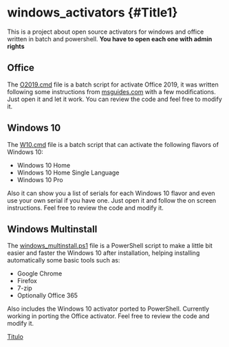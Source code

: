 # windows_activators {#Title1}

This is a project about open source activators for windows and office written in batch and powershell. **You have to open each one with admin rights**

## Office

The [O2019.cmd](https://github.com/Audrum/windows_activators/blob/master/O2019.cmd) file is a batch script for activate Office 2019, it was written following some instructions from [msguides.com](https://msguides.com/) with a few modifications. Just open it and let it work. You can review the code and feel free to modify it. 


## Windows 10

The [W10.cmd](https://github.com/Audrum/windows_activators/blob/master/W10.cmd) file is a batch script that can activate the following flavors of Windows 10:

* Windows 10 Home
* Windows 10 Home Single Language
* Windows 10 Pro

Also it can show you a list of serials for each Windows 10 flavor and even use your own serial if you have one. Just open it and follow the on screen instructions. Feel free to review the code and modify it.


## Windows Multinstall

The [windows_multinstall.ps1](https://github.com/Audrum/windows_activators/blob/master/windows_multinstall.ps1) file is a PowerShell script to make a little bit easier and faster the Windows 10 after installation, helping installing automatically some basic tools such as: 

* Google Chrome
* Firefox
* 7-zip
* Optionally Office 365

Also includes the Windows 10 activator ported to PowerShell. Currently working in porting the Office activator. Feel free to review the code and modify it.

[Titulo](#Title1)
